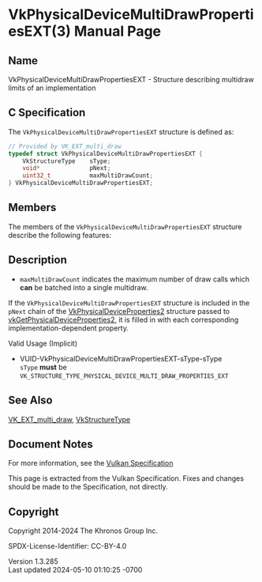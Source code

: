 # VkPhysicalDeviceMultiDrawPropertiesEXT(3) Manual Page

## Name

VkPhysicalDeviceMultiDrawPropertiesEXT - Structure describing multidraw
limits of an implementation



## <a href="#_c_specification" class="anchor"></a>C Specification

The `VkPhysicalDeviceMultiDrawPropertiesEXT` structure is defined as:

``` c
// Provided by VK_EXT_multi_draw
typedef struct VkPhysicalDeviceMultiDrawPropertiesEXT {
    VkStructureType    sType;
    void*              pNext;
    uint32_t           maxMultiDrawCount;
} VkPhysicalDeviceMultiDrawPropertiesEXT;
```

## <a href="#_members" class="anchor"></a>Members

The members of the `VkPhysicalDeviceMultiDrawPropertiesEXT` structure
describe the following features:

## <a href="#_description" class="anchor"></a>Description

- <span id="limits-maxMultiDrawCount"></span> `maxMultiDrawCount`
  indicates the maximum number of draw calls which **can** be batched
  into a single multidraw.

If the `VkPhysicalDeviceMultiDrawPropertiesEXT` structure is included in
the `pNext` chain of the
[VkPhysicalDeviceProperties2](https://registry.khronos.org/vulkan/specs/1.3-extensions/man/html/VkPhysicalDeviceProperties2.html)
structure passed to
[vkGetPhysicalDeviceProperties2](https://registry.khronos.org/vulkan/specs/1.3-extensions/man/html/vkGetPhysicalDeviceProperties2.html),
it is filled in with each corresponding implementation-dependent
property.

Valid Usage (Implicit)

- <a href="#VUID-VkPhysicalDeviceMultiDrawPropertiesEXT-sType-sType"
  id="VUID-VkPhysicalDeviceMultiDrawPropertiesEXT-sType-sType"></a>
  VUID-VkPhysicalDeviceMultiDrawPropertiesEXT-sType-sType  
  `sType` **must** be
  `VK_STRUCTURE_TYPE_PHYSICAL_DEVICE_MULTI_DRAW_PROPERTIES_EXT`

## <a href="#_see_also" class="anchor"></a>See Also

[VK_EXT_multi_draw](https://registry.khronos.org/vulkan/specs/1.3-extensions/man/html/VK_EXT_multi_draw.html),
[VkStructureType](https://registry.khronos.org/vulkan/specs/1.3-extensions/man/html/VkStructureType.html)

## <a href="#_document_notes" class="anchor"></a>Document Notes

For more information, see the <a
href="https://registry.khronos.org/vulkan/specs/1.3-extensions/html/vkspec.html#VkPhysicalDeviceMultiDrawPropertiesEXT"
target="_blank" rel="noopener">Vulkan Specification</a>

This page is extracted from the Vulkan Specification. Fixes and changes
should be made to the Specification, not directly.

## <a href="#_copyright" class="anchor"></a>Copyright

Copyright 2014-2024 The Khronos Group Inc.

SPDX-License-Identifier: CC-BY-4.0

Version 1.3.285  
Last updated 2024-05-10 01:10:25 -0700
